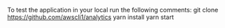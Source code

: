To test the application in your local run the following comments:
git clone https://github.com/awscli1/analytics
yarn install
yarn start